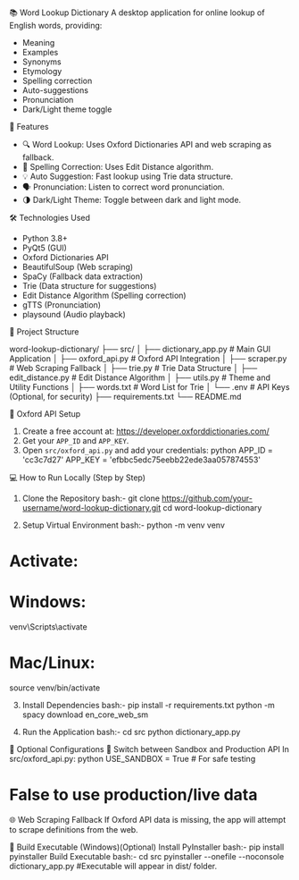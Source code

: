 📚 Word Lookup Dictionary
A desktop application for online lookup of English words, providing:
- Meaning
- Examples
- Synonyms
- Etymology
- Spelling correction
- Auto-suggestions
- Pronunciation
- Dark/Light theme toggle

🚀 Features

- 🔍 Word Lookup: Uses Oxford Dictionaries API and web scraping as fallback.
- 🧠 Spelling Correction: Uses Edit Distance algorithm.
- 💡 Auto Suggestion: Fast lookup using Trie data structure.
- 🗣️ Pronunciation: Listen to correct word pronunciation.
- 🌗 Dark/Light Theme: Toggle between dark and light mode.

🛠 Technologies Used

- Python 3.8+
- PyQt5 (GUI)
- Oxford Dictionaries API
- BeautifulSoup (Web scraping)
- SpaCy (Fallback data extraction)
- Trie (Data structure for suggestions)
- Edit Distance Algorithm (Spelling correction)
- gTTS (Pronunciation)
- playsound (Audio playback)

📂 Project Structure

word-lookup-dictionary/
├── src/
│ ├── dictionary_app.py # Main GUI Application
│ ├── oxford_api.py # Oxford API Integration
│ ├── scraper.py # Web Scraping Fallback
│ ├── trie.py # Trie Data Structure
│ ├── edit_distance.py # Edit Distance Algorithm
│ ├── utils.py # Theme and Utility Functions
│ ├── words.txt # Word List for Trie
│ └── .env # API Keys (Optional, for security)
├── requirements.txt
└── README.md

🔑 Oxford API Setup

1. Create a free account at: https://developer.oxforddictionaries.com/
2. Get your `APP_ID` and `APP_KEY`.
3. Open `src/oxford_api.py` and add your credentials:
python
APP_ID = 'cc3c7d27'
APP_KEY = 'efbbc5edc75eebb22ede3aa057874553'

💻 How to Run Locally (Step by Step)
1. Clone the Repository
bash:-
git clone https://github.com/your-username/word-lookup-dictionary.git
cd word-lookup-dictionary

2. Setup Virtual Environment
bash:-
python -m venv venv
# Activate:
# Windows:
venv\Scripts\activate
# Mac/Linux:
source venv/bin/activate

3. Install Dependencies
bash:-
pip install -r requirements.txt
python -m spacy download en_core_web_sm

4. Run the Application
bash:-
cd src
python dictionary_app.py

🔧 Optional Configurations
🔁 Switch between Sandbox and Production API
In src/oxford_api.py:
python
USE_SANDBOX = True  # For safe testing
# False to use production/live data
🌐 Web Scraping Fallback
If Oxford API data is missing, the app will attempt to scrape definitions from the web.

💼 Build Executable (Windows)(Optional)
Install PyInstaller
bash:-
pip install pyinstaller
Build Executable
bash:-
cd src
pyinstaller --onefile --noconsole dictionary_app.py
#Executable will appear in dist/ folder.








